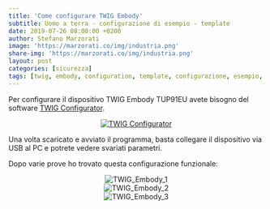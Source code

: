 ```yaml
---
title: 'Come configurare TWIG Embody'
subtitle: Uomo a terra - configurazione di esempio - template
date: 2019-07-26 08:00:00 +0200
author: Stefano Marzorati
image: 'https://marzorati.co/img/industria.png'
share-img: 'https://marzorati.co/img/industria.png'
layout: post
categories: [sicurezza]
tags: [twig, embody, configuration, template, configurazione, esempio, uomo, terra, mandown]
---
```

Per configurare il dispositivo TWIG Embody TUP91EU avete bisogno del software <a href="https://www.twigcom.com/it_IT/shop/product/swc-twig-configurator-4795" target="_blank">TWIG Configurator</a>.   

<center><a href="https://www.twigcom.com/it_IT/shop/product/swc-twig-configurator-4795" target="_blank">
<img alt="TWIG Configurator" src="https://marzorati.co/img/post/twig_1.png">
</a></center>

Una volta scaricato e avviato il programma, basta collegare il dispositivo via USB al PC e potrete vedere svariati parametri.   

Dopo varie prove ho trovato questa configurazione funzionale:      

<center>
<img alt="TWIG_Embody_1" src="https://marzorati.co/img/post/twig_2.png">
</center>
<center>
<img alt="TWIG_Embody_2" src="https://marzorati.co/img/post/twig_3.png">
</center>
<center>
<img alt="TWIG_Embody_3" src="https://marzorati.co/img/post/twig_4.png">
</center>



